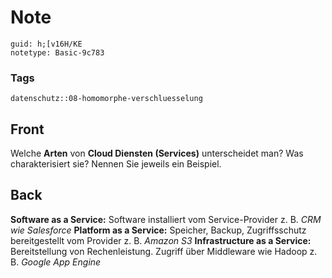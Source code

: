 # Note
```
guid: h;[v16H/KE
notetype: Basic-9c783
```

### Tags
```
datenschutz::08-homomorphe-verschluesselung
```

## Front
Welche <b>Arten</b> von <b>Cloud Diensten (Services)</b> unterscheidet man? Was charakterisiert sie?
Nennen Sie jeweils ein Beispiel.

## Back
<b>Software as a Service:</b> Software installiert vom Service-Provider z. B. <i>CRM wie Salesforce</i>
<b>Platform as a Service:</b> Speicher, Backup, Zugriffsschutz bereitgestellt vom Provider z. B. <i>Amazon S3</i>
<b>Infrastructure as a Service:</b> Bereitstellung von Rechenleistung. Zugriff über Middleware wie Hadoop z. B. <i>Google App Engine</i>
